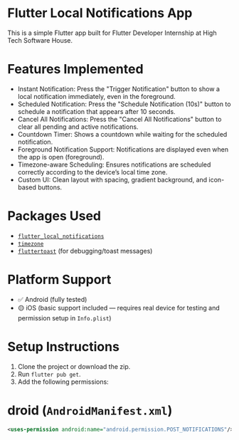 # Flutter Local Notifications App 

This is a simple Flutter app built for Flutter Developer Internship at High Tech Software House.

# Features Implemented

- Instant Notification: Press the "Trigger Notification" button to show a local notification immediately, even in the foreground.
- Scheduled Notification: Press the "Schedule Notification (10s)" button to schedule a notification that appears after 10 seconds.
- Cancel All Notifications: Press the "Cancel All Notifications" button to clear all pending and active notifications.
- Countdown Timer: Shows a countdown while waiting for the scheduled notification.
- Foreground Notification Support: Notifications are displayed even when the app is open (foreground).
- Timezone-aware Scheduling: Ensures notifications are scheduled correctly according to the device’s local time zone.
- Custom UI: Clean layout with spacing, gradient background, and icon-based buttons.

# Packages Used

- [`flutter_local_notifications`](https://pub.dev/packages/flutter_local_notifications)
- [`timezone`](https://pub.dev/packages/timezone)
- [`fluttertoast`](https://pub.dev/packages/fluttertoast) (for debugging/toast messages)

# Platform Support

- ✅ Android (fully tested)
- 🟡 iOS (basic support included — requires real device for testing and permission setup in `Info.plist`)

# Setup Instructions

1. Clone the project or download the zip.
2. Run `flutter pub get`.
3. Add the following permissions:

# droid (`AndroidManifest.xml`)
```xml
<uses-permission android:name="android.permission.POST_NOTIFICATIONS"/>

